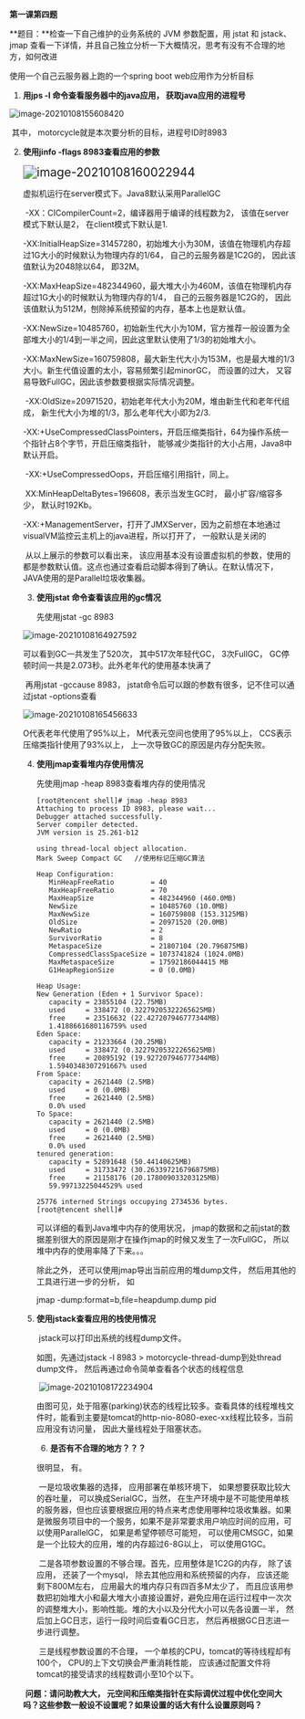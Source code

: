 **第一课第四题**

**题目：**检查一下自己维护的业务系统的 JVM 参数配置，用 jstat 和 jstack、jmap
查看一下详情，并且自己独立分析一下大概情况，思考有没有不合理的地方，如何改进

使用一个自己云服务器上跑的一个spring boot web应用作为分析目标

1. **用jps -l 命令查看服务器中的java应用， 获取java应用的进程号**

![image-20210108155608420](C:\Users\xiaowenhou\AppData\Roaming\Typora\typora-user-images\image-20210108155608420.png)

​	其中， motorcycle就是本次要分析的目标，进程号ID时8983

 2. **使用jinfo -flags 8983查看应用的参数**

    <img src="C:\Users\xiaowenhou\AppData\Roaming\Typora\typora-user-images\image-20210108160022944.png" alt="image-20210108160022944" style="zoom:150%;" />

    虚拟机运行在server模式下。Java8默认采用ParallelGC

    ​       -XX：CICompilerCount=2，编译器用于编译的线程数为2， 该值在server模式下默认是2， 在client模式下默认是1.

    ​       -XX:InitialHeapSize=31457280，初始堆大小为30M，该值在物理机内存超过1G大小的时候默认为物理内存的1/64， 自己的云服务器是1C2G的， 因此该值默认为2048除以64， 即32M。

    ​        -XX:MaxHeapSize=482344960，最大堆大小为460M，该值在物理机内存超过1G大小的时候默认为物理内存的1/4， 自己的云服务器是1C2G的， 因此该值默认为512M，刨除掉系统预留的内存，基本上也是默认值。

    ​		-XX:NewSize=10485760，初始新生代大小为10M，官方推荐一般设置为全部堆大小的1/4到一半之间，因此这里默认使用了1/3的初始堆大小。

    ​		-XX:MaxNewSize=160759808，最大新生代大小为153M，也是最大堆的1/3大小。新生代值设置的太小，容易频繁引起minorGC， 而设置的过大， 又容易导致FullGC，因此该参数要根据实际情况调整。

    ​		-XX:OldSize=20971520，初始老年代大小为20M，堆由新生代和老年代组成， 新生代大小为堆的1/3，那么老年代大小即为2/3.

    ​		-XX:+UseCompressedClassPointers，开启压缩类指针，64为操作系统一个指针占8个字节，开启压缩类指针， 能够减少类指针的大小占用，Java8中默认开启。

    ​		-XX:+UseCompressedOops，开启压缩引用指针，同上。

    ​		XX:MinHeapDeltaBytes=196608，表示当发生GC时， 最小扩容/缩容多少， 默认时192Kb。

    ​     	-XX:+ManagementServer，打开了JMXServer，因为之前想在本地通过visualVM监控云主机上的java进程，所以打开了， 一般默认是关闭的

    ​		从以上展示的参数可以看出来， 该应用基本没有设置虚拟机的参数，使用的都是参数默认值。这点也通过查看启动脚本得到了确认。在默认情况下， JAVA使用的是Parallel垃圾收集器。

    3. **使用jstat 命令查看该应用的gc情况**

       先使用jstat -gc 8983

    ![image-20210108164927592](C:\Users\xiaowenhou\AppData\Roaming\Typora\typora-user-images\image-20210108164927592.png)

    可以看到GC一共发生了520次， 其中517次年轻代GC， 3次FullGC， GC停顿时间一共是2.073秒。此外老年代的使用基本快满了

    ​	再用jstat -gccause 8983， jstat命令后可以跟的参数有很多，记不住可以通过jstat -options查看

    ![image-20210108165456633](C:\Users\xiaowenhou\AppData\Roaming\Typora\typora-user-images\image-20210108165456633.png)

      O代表老年代使用了95%以上， M代表元空间也使用了95%以上， CCS表示压缩类指针使用了93%以上， 上一次导致GC的原因是内存分配失败。

     4. **使用jmap查看堆内存使用情况**

        先使用jmap -heap 8983查看堆内存的使用情况

        ```
        [root@tencent shell]# jmap -heap 8983
        Attaching to process ID 8983, please wait...
        Debugger attached successfully.
        Server compiler detected.
        JVM version is 25.261-b12
        
        using thread-local object allocation.
        Mark Sweep Compact GC   //使用标记压缩GC算法
        
        Heap Configuration:
           MinHeapFreeRatio         = 40
           MaxHeapFreeRatio         = 70
           MaxHeapSize              = 482344960 (460.0MB)
           NewSize                  = 10485760 (10.0MB)
           MaxNewSize               = 160759808 (153.3125MB)
           OldSize                  = 20971520 (20.0MB)
           NewRatio                 = 2
           SurvivorRatio            = 8
           MetaspaceSize            = 21807104 (20.796875MB)
           CompressedClassSpaceSize = 1073741824 (1024.0MB)
           MaxMetaspaceSize         = 17592186044415 MB
           G1HeapRegionSize         = 0 (0.0MB)
        
        Heap Usage:
        New Generation (Eden + 1 Survivor Space):
           capacity = 23855104 (22.75MB)
           used     = 338472 (0.32279205322265625MB)
           free     = 23516632 (22.427207946777344MB)
           1.4188661680116759% used
        Eden Space:
           capacity = 21233664 (20.25MB)
           used     = 338472 (0.32279205322265625MB)
           free     = 20895192 (19.927207946777344MB)
           1.5940348307291667% used
        From Space:
           capacity = 2621440 (2.5MB)
           used     = 0 (0.0MB)
           free     = 2621440 (2.5MB)
           0.0% used
        To Space:
           capacity = 2621440 (2.5MB)
           used     = 0 (0.0MB)
           free     = 2621440 (2.5MB)
           0.0% used
        tenured generation:
           capacity = 52891648 (50.44140625MB)
           used     = 31733472 (30.263397216796875MB)
           free     = 21158176 (20.178009033203125MB)
           59.99713225044529% used
        
        25776 interned Strings occupying 2734536 bytes.
        [root@tencent shell]# 
        
        ```

        可以详细的看到Java堆中内存的使用状况， jmap的数据和之前jstat的数据差别很大的原因是刚才在操作jmap的时候又发生了一次FullGC， 所以堆中内存的使用率降了下来。。。

        除此之外， 还可以使用jmap导出当前应用的堆dump文件， 然后用其他的工具进行进一步的分析， 如

        jmap -dump:format=b,file=heapdump.dump pid

     5. **使用jstack查看应用的栈使用情况**

        ​	jstack可以打印出系统的线程dump文件。

        如图，先通过jstack -l 8983 > motorcycle-thread-dump到处thread dump文件， 然后再通过命令简单查看各个状态的线程信息

        ​    ![image-20210108172234904](C:\Users\xiaowenhou\AppData\Roaming\Typora\typora-user-images\image-20210108172234904.png)

        由图可见，处于阻塞(parking)状态的线程比较多。查看具体的线程堆栈文件时，能看到主要是tomcat的http-nio-8080-exec-xx线程比较多，当前应用没有访问量， 因此大量线程处于阻塞状态。

    	6.  **是否有不合理的地方？？？**

        很明显， 有。

        ​	一是垃圾收集器的选择， 应用部署在单核环境下， 如果想要获取比较大的吞吐量， 可以换成SerialGC，当然， 在生产环境中是不可能使用单核的服务器，但也应该要根据应用的特点来考虑使用哪种垃圾收集器。如果是微服务项目中的一个服务，如果不是非常要求用户响应时间的应用，可以使用ParallelGC， 如果是希望停顿尽可能短， 可以使用CMSGC，如果是一个比较大的应用，堆的内存超过6-8G以上， 可以使用G1GC。

        ​	二是各项参数设置的不够合理。首先，应用整体是1C2G的内存， 除了该应用， 还装了一个mysql， 除去其他应用和系统预留的内存， 应该还能剩下800M左右， 应用最大的堆内存只有四百多M太少了， 而且应该用参数把初始堆大小和最大堆大小直接设置好，避免应用在运行过程中一次次的调整堆大小，影响性能。堆的大小以及分代大小可以先各设置一半， 然后加上GC日志，运行一段时间后查看GC日志， 然后再根据GC日志进一步进行调整。

        ​	三是线程参数设置的不合理， 一个单核的CPU，tomcat的等待线程却有100个， CPU的上下文切换会严重消耗性能， 应该通过配置文件将tomcat的接受请求的线程数调小至10个以下。

        

    ​	**问题：请问助教大大， 元空间和压缩类指针在实际调优过程中优化空间大吗？这些参数一般设不设置呢？如果设置的话大有什么设置原则吗？**